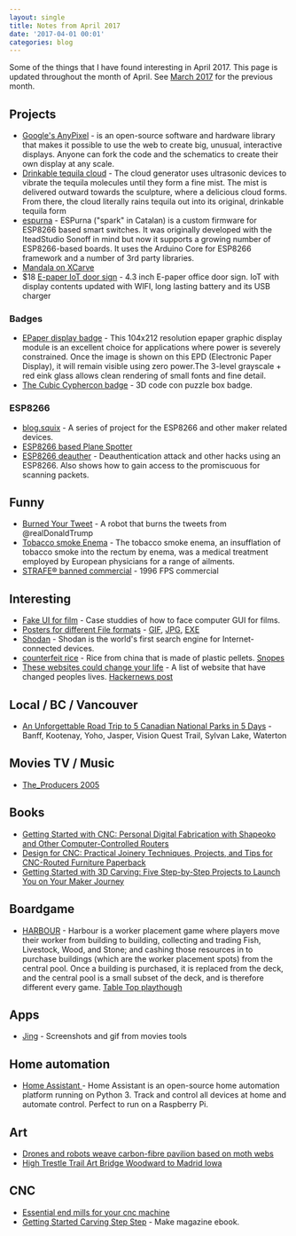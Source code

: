 ```yaml
---
layout: single
title: Notes from April 2017
date: '2017-04-01 00:01'
categories: blog
---
```


Some of the things that I have found interesting in April 2017. This page is updated throughout the month of April. See [March 2017](/notes-from-march_2017) for the previous month.

## Projects 

- [Google's AnyPixel](https://github.com/googlecreativelab/anypixel) - is an open-source software and hardware library that makes it possible to use the web to create big, unusual, interactive displays. Anyone can fork the code and the schematics to create their own display at any scale.
- [Drinkable tequila cloud](https://hackaday.com/2017/04/07/drinkable-clouds-get-you-second-hand-drunk/) - The cloud generator uses ultrasonic devices to vibrate the tequila molecules until they form a fine mist. The mist is delivered outward towards the sculpture, where a delicious cloud forms. From there, the cloud literally rains tequila out into its original, drinkable tequila form
- [espurna](https://bitbucket.org/xoseperez/espurna) - ESPurna ("spark" in Catalan) is a custom firmware for ESP8266 based smart switches. It was originally developed with the IteadStudio Sonoff in mind but now it supports a growing number of ESP8266-based boards. It uses the Arduino Core for ESP8266 framework and a number of 3rd party libraries.
- [Mandala on XCarve](http://easel.inventables.com/projects/ZgWFdf9JFVVIFFFm8nwvvA) 
- $18 [E-paper IoT door sign](https://www.tindie.com/products/electronictrik/high-tech-e-paper-iot-door-sign/?pt=full_prod_search) - 4.3 inch E-paper office door sign. IoT with display contents updated with WIFI, long lasting battery and its USB charger

### Badges 

- [EPaper display badge](https://www.crystalfontz.com/product/cfap104212b00213-epaper-display-104x212-red-gray-graphic-eink) - This 104x212 resolution epaper graphic display module is an excellent choice for applications where power is severely constrained. Once the image is shown on this EPD (Electronic Paper Display), it will remain visible using zero power.The 3-level grayscale + red eink glass allows clean rendering of small fonts and fine detail.
- [The Cubic Cyphercon badge](https://hackaday.com/2017/04/09/the-cubic-cyphercon-badge/) - 3D code con puzzle box badge. 

### ESP8266 

- [blog.squix](https://blog.squix.org/) - A series of project for the ESP8266 and other maker related devices.
- [ESP8266 based Plane Spotter](https://blog.squix.org/2016/07/esp8266-based-plane-spotter-how-to.html)
- [ESP8266 deauther](https://github.com/spacehuhn/esp8266_deauther/blob/master/README.md) - Deauthentication attack and other hacks using an ESP8266. Also shows how to gain access to the promiscuous for scanning packets. 

## Funny 

- [Burned Your Tweet](https://mobile.twitter.com/burnedyourtweet) - A robot that burns the tweets from @realDonaldTrump
- [Tobacco smoke Enema](https://en.wikipedia.org/wiki/Tobacco_smoke_enema) - The tobacco smoke enema, an insufflation of tobacco smoke into the rectum by enema, was a medical treatment employed by European physicians for a range of ailments.
- [STRAFE® banned commercial](https://www.youtube.com/watch?v=VHbpdKiInn8) - 1996 FPS commercial

## Interesting 

- [Fake UI for film](http://www.pushing-pixels.org/fui/) - Case studdies of how to face computer GUI for films. 
- [Posters for different File formats](https://github.com/corkami/pics/blob/master/binary/README.md) - [GIF](https://github.com/corkami/pics/blob/master/binary/GIF.png), [JPG](https://github.com/corkami/pics/blob/master/binary/JPG.png), [EXE](https://github.com/corkami/pics/blob/master/binary/pe101/pe101.pdf)
- [Shodan](https://www.shodan.io/) - Shodan is the world's first search engine for Internet-connected devices.
- [counterfeit rice](http://www.bbc.com/news/world-africa-38391998) - Rice from china that is made of plastic pellets. [Snopes](http://www.snopes.com/plastic-rice-from-china/)
- [These websites could change your life](http://kottke.org/17/04/these-websites-could-change-your-life) - A list of website that have changed peoples lives. [Hackernews post](https://news.ycombinator.com/item?id=14177014) 

## Local / BC / Vancouver 

- [An Unforgettable Road Trip to 5 Canadian National Parks in 5 Days](https://www.theoutbound.com/kembo05/an-unforgettable-road-trip-to-5-canadian-national-parks-in-5-days?utm_content=buffer22359) - Banff, Kootenay, Yoho, Jasper, Vision Quest Trail, Sylvan Lake, Waterton

## Movies TV / Music 

- [The_Producers 2005](https://en.wikipedia.org/wiki/The_Producers_(2005_film))

## Books 

- [Getting Started with CNC: Personal Digital Fabrication with Shapeoko and Other Computer-Controlled Routers](https://www.amazon.ca/dp/1457183366)
- [Design for CNC: Practical Joinery Techniques, Projects, and Tips for CNC-Routed Furniture Paperback](https://www.amazon.ca/Design-CNC-Practical-Techniques-CNC-Routed/dp/1457187426)
- [Getting Started with 3D Carving: Five Step-by-Step Projects to Launch You on Your Maker Journey](https://www.amazon.ca/Getting-Started-Carving-Step-Step/dp/1680450999/)

## Boardgame

- [HARBOUR](https://boardgamegeek.com/boardgame/155969/harbour) - Harbour is a worker placement game where players move their worker from building to building, collecting and trading Fish, Livestock, Wood, and Stone; and cashing those resources in to purchase buildings (which are the worker placement spots) from the central pool. Once a building is purchased, it is replaced from the deck, and the central pool is a small subset of the deck, and is therefore different every game. [Table Top playthough](https://www.youtube.com/watch?v=vak5DhGpKjo)

## Apps 

- [Jing](https://www.techsmith.com/jing.html) - Screenshots and gif from movies tools

## Home automation 

- [Home Assistant ](https://home-assistant.io/) - Home Assistant is an open-source home automation platform running on Python 3. Track and control all devices at home and automate control. Perfect to run on a Raspberry Pi.

## Art 

- [Drones and robots weave carbon-fibre pavilion based on moth webs](https://www.dezeen.com/2017/04/12/icd-itke-research-pavilion-university-stuttgart-germany-carbon-fibre-robots-drones/)
- [High Trestle Trail Art Bridge Woodward to Madrid Iowa](https://www.youtube.com/watch?v=gW9t-wS1IvI)

## CNC 

- [Essential end mills for your cnc machine](http://makezine.com/2015/12/03/6-essential-end-mills-for-your-cnc-machine/)
- [Getting Started Carving Step Step](https://www.amazon.ca/Getting-Started-Carving-Step-Step/dp/1680450999/) - Make magazine ebook. 

